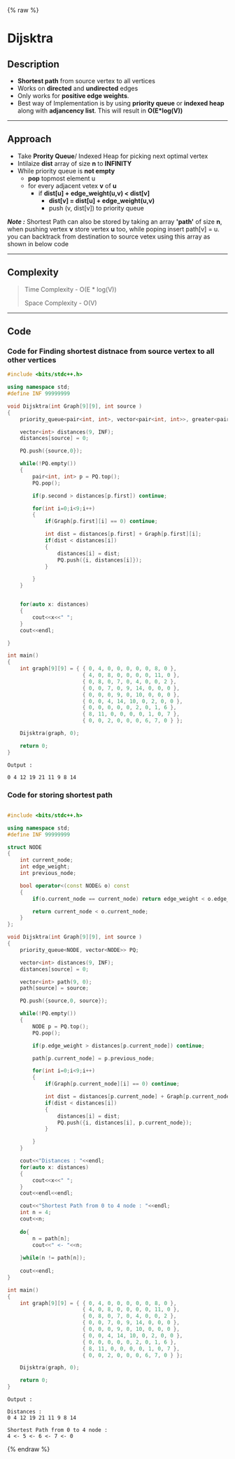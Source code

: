 {% raw %}
# Dijsktra

## Description
- **Shortest path** from source vertex to all vertices
- Works on **directed** and **undirected** edges
- Only works for **positive edge weights**.
- Best way of Implementation is by using **priority queue** or **indexed heap** along with **adjancency list**. This will result in **O(E*log(V))**

---

## Approach
- Take **Prority Queue**/ Indexed Heap for picking next optimal vertex
- Intilaize **dist** array of size **n** to **INFINITY**
- While priority queue is **not empty**
  - **pop** topmost element u
  - for every adjacent vetex **v** of **u**
    - if **dist[u] + edge_weight(u,v) < dist[v]**
      - **dist[v] = dist[u] + edge_weight(u,v)**
      - push (v, dist[v]) to priority queue


***Note :***  Shortest Path can also be stored by taking an array **'path'** of size **n**, when pushing vertex **v** store vertex **u** too, while poping insert path[v] = u. you can backtrack from destination to source vetex using this array as shown in below code


---

## Complexity

> Time Complexity - O(E * log(V))
>
> Space Complexity - O(V)

----

## Code

### Code for Finding shortest distnace from source vertex to all other vertices


```cpp
#include <bits/stdc++.h>

using namespace std;
#define INF 99999999

void Dijsktra(int Graph[9][9], int source )
{
    priority_queue<pair<int, int>, vector<pair<int, int>>, greater<pair<int, int>>> PQ;

    vector<int> distances(9, INF);
    distances[source] = 0;

    PQ.push({source,0});

    while(!PQ.empty())
    {
        pair<int, int> p = PQ.top();
        PQ.pop();

        if(p.second > distances[p.first]) continue;

        for(int i=0;i<9;i++)
        {
            if(Graph[p.first][i] == 0) continue;

            int dist = distances[p.first] + Graph[p.first][i];
            if(dist < distances[i])
            {
                distances[i] = dist;
                PQ.push({i, distances[i]});
            }

        }
    }


    for(auto x: distances)
    {
        cout<<x<<" ";
    }
    cout<<endl;

}

int main()
{
    int graph[9][9] = { { 0, 4, 0, 0, 0, 0, 0, 8, 0 },
                        { 4, 0, 8, 0, 0, 0, 0, 11, 0 },
                        { 0, 8, 0, 7, 0, 4, 0, 0, 2 },
                        { 0, 0, 7, 0, 9, 14, 0, 0, 0 },
                        { 0, 0, 0, 9, 0, 10, 0, 0, 0 },
                        { 0, 0, 4, 14, 10, 0, 2, 0, 0 },
                        { 0, 0, 0, 0, 0, 2, 0, 1, 6 },
                        { 8, 11, 0, 0, 0, 0, 1, 0, 7 },
                        { 0, 0, 2, 0, 0, 0, 6, 7, 0 } };

    Dijsktra(graph, 0);

    return 0;
}

```

```
Output : 

0 4 12 19 21 11 9 8 14
```


### Code for storing shortest path

```cpp

#include <bits/stdc++.h>

using namespace std;
#define INF 99999999

struct NODE
{
    int current_node;
    int edge_weight;
    int previous_node;

    bool operator<(const NODE& o) const
    {
        if(o.current_node == current_node) return edge_weight < o.edge_weight;

        return current_node < o.current_node;
    }
};

void Dijsktra(int Graph[9][9], int source )
{
    priority_queue<NODE, vector<NODE>> PQ;

    vector<int> distances(9, INF);
    distances[source] = 0;

    vector<int> path(9, 0);
    path[source] = source;

    PQ.push({source,0, source});

    while(!PQ.empty())
    {
        NODE p = PQ.top();
        PQ.pop();

        if(p.edge_weight > distances[p.current_node]) continue;

        path[p.current_node] = p.previous_node;

        for(int i=0;i<9;i++)
        {
            if(Graph[p.current_node][i] == 0) continue;

            int dist = distances[p.current_node] + Graph[p.current_node][i];
            if(dist < distances[i])
            {
                distances[i] = dist;
                PQ.push({i, distances[i], p.current_node});
            }

        }
    }

    cout<<"Distances : "<<endl;  
    for(auto x: distances)
    {
        cout<<x<<" ";
    }
    cout<<endl<<endl;

    cout<<"Shortest Path from 0 to 4 node : "<<endl;
    int n = 4;
    cout<<n;
    
    do{
        n = path[n];
        cout<<" <- "<<n;
        
    }while(n != path[n]);
    
    cout<<endl;
}

int main()
{
    int graph[9][9] = { { 0, 4, 0, 0, 0, 0, 0, 8, 0 },
                        { 4, 0, 8, 0, 0, 0, 0, 11, 0 },
                        { 0, 8, 0, 7, 0, 4, 0, 0, 2 },
                        { 0, 0, 7, 0, 9, 14, 0, 0, 0 },
                        { 0, 0, 0, 9, 0, 10, 0, 0, 0 },
                        { 0, 0, 4, 14, 10, 0, 2, 0, 0 },
                        { 0, 0, 0, 0, 0, 2, 0, 1, 6 },
                        { 8, 11, 0, 0, 0, 0, 1, 0, 7 },
                        { 0, 0, 2, 0, 0, 0, 6, 7, 0 } };

    Dijsktra(graph, 0);

    return 0;
}

```

```
Output : 

Distances : 
0 4 12 19 21 11 9 8 14 

Shortest Path from 0 to 4 node : 
4 <- 5 <- 6 <- 7 <- 0

```


{% endraw %}